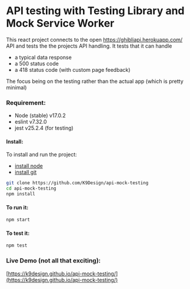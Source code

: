 # API testing with Testing Library and Mock Service Worker

This react project connects to the open https://ghibliapi.herokuapp.com/ API and tests the the projects API handling. It tests that it can handle

- a typical data response
- a 500 status code
- a 418 status code (with custom page feedback)

The focus being on the testing rather than the actual app (which is pretty minimal)

### Requirement:

- Node (stable) v17.0.2
- eslint v7.32.0
- jest v25.2.4 (for testing)

#### Install:

To install and run the project:

- [install node](https://nodejs.org/en/download/)
- [install git](https://github.com/git-guides/install-git)

```bash
git clone https://github.com/K9Design/api-mock-testing
cd api-mock-testing
npm install
```

#### To run it:

```bash
npm start
```

#### To test it:

```bash
npm test
```

### Live Demo (not all that exciting):

[https://k9design.github.io/api-mock-testing/](https://k9design.github.io/api-mock-testing/)
